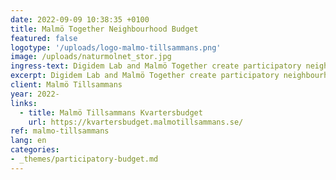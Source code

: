 ```yaml
---
date: 2022-09-09 10:38:35 +0100
title: Malmö Together Neighbourhood Budget
featured: false
logotype: '/uploads/logo-malmo-tillsammans.png'
image: /uploads/naturmolnet_stor.jpg
ingress-text: Digidem Lab and Malmö Together create participatory neighbourhood budgets in Malmö.
excerpt: Digidem Lab and Malmö Together create participatory neighbourhood budgets in Malmö.
client: Malmö Tillsammans
year: 2022-
links:
  - title: Malmö Tillsammans Kvartersbudget
    url: https://kvartersbudget.malmotillsammans.se/
ref: malmo-tillsammans
lang: en
categories:
- _themes/participatory-budget.md
---
```

